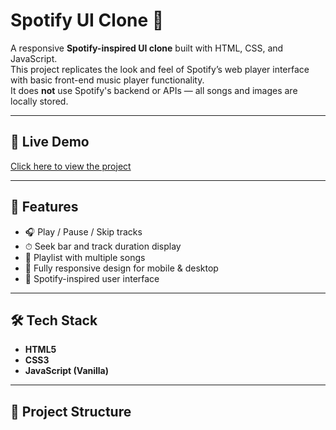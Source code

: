 # Spotify UI Clone 🎵

A responsive **Spotify-inspired UI clone** built with HTML, CSS, and JavaScript.  
This project replicates the look and feel of Spotify’s web player interface with basic front-end music player functionality.  
It does **not** use Spotify's backend or APIs — all songs and images are locally stored.

---

## 🚀 Live Demo
[Click here to view the project](https://sarassinghal.github.io/Spotify-clone/)  

---

## 📌 Features
- 🎧 Play / Pause / Skip tracks
- ⏱ Seek bar and track duration display
- 📂 Playlist with multiple songs
- 📱 Fully responsive design for mobile & desktop
- 🎨 Spotify-inspired user interface

---

## 🛠 Tech Stack
- **HTML5**
- **CSS3**
- **JavaScript (Vanilla)**

---

## 📂 Project Structure
